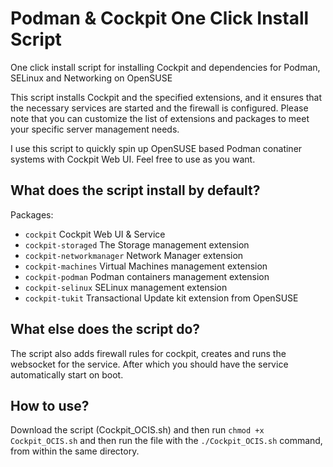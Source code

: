 # Podman & Cockpit One Click Install Script
One click install script for installing Cockpit and dependencies for Podman, SELinux and Networking on OpenSUSE

This script installs Cockpit and the specified extensions, and it ensures that the necessary services are started and the firewall is configured. Please note that you can customize the list of extensions and packages to meet your specific server management needs.

I use this script to quickly spin up OpenSUSE based Podman conatiner systems with Cockpit Web UI. Feel free to use as you want.

## What does the script install by default?

Packages:
- `cockpit` Cockpit Web UI & Service
- `cockpit-storaged` The Storage management extension
- `cockpit-networkmanager` Network Manager extension
- `cockpit-machines` Virtual Machines management extension
- `cockpit-podman` Podman containers management extension
- `cockpit-selinux` SELinux management extension
- `cockpit-tukit` Transactional Update kit extension from OpenSUSE

## What else does the script do?
The script also adds firewall rules for cockpit, creates and runs the websocket for the service. After which you should have the service automatically start on boot.

## How to use?
Download the script (Cockpit_OCIS.sh) and then run `chmod +x Cockpit_OCIS.sh` and then run the file with the `./Cockpit_OCIS.sh` command, from within the same directory.
